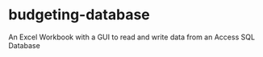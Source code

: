 # budgeting-database
An Excel Workbook with a GUI to read and write data from an Access SQL Database
